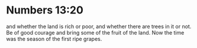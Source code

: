 # Numbers 13:20

and whether the land is rich or poor, and whether there are trees in it or not. Be of good courage and bring some of the fruit of the land. Now the time was the season of the first ripe grapes.
